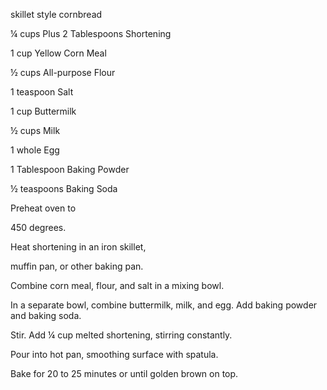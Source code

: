 skillet style cornbread


¼ cups Plus 2 Tablespoons Shortening

1 cup Yellow Corn Meal

½ cups All-purpose Flour

1 teaspoon Salt

1 cup Buttermilk

½ cups Milk

1 whole Egg

1 Tablespoon Baking Powder

½ teaspoons Baking Soda

Preheat oven to 

450 degrees. 

Heat shortening in an iron skillet, 

muffin pan, or other baking pan. 

Combine corn meal, flour, and salt in a mixing bowl. 

In a separate bowl, combine buttermilk, milk, and egg. Add baking powder and baking soda. 

Stir. Add ¼ cup melted shortening, stirring constantly. 

Pour into hot pan, smoothing surface with spatula.

Bake for 20 to 25 minutes or until golden brown on top.
